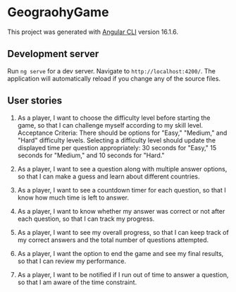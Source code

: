 # GeograohyGame

This project was generated with [Angular CLI](https://github.com/angular/angular-cli) version 16.1.6.

## Development server

Run `ng serve` for a dev server. Navigate to `http://localhost:4200/`. The application will automatically reload if you change any of the source files.

## User stories

1) As a player, I want to choose the difficulty level before starting the game, so that I can challenge myself according to my skill level.
Acceptance Criteria:
There should be options for "Easy," "Medium," and "Hard" difficulty levels.
Selecting a difficulty level should update the displayed time per question appropriately: 30 seconds for "Easy," 15 seconds for "Medium," and 10 seconds for "Hard."

2) As a player, I want to see a question along with multiple answer options, so that I can make a guess and learn about different countries.
3) As a player, I want to see a countdown timer for each question, so that I know how much time is left to answer.
4) As a player, I want to know whether my answer was correct or not after each question, so that I can track my progress.
5) As a player, I want to see my overall progress, so that I can keep track of my correct answers and the total number of questions attempted.
6) As a player, I want the option to end the game and see my final results, so that I can review my performance.
7) As a player, I want to be notified if I run out of time to answer a question, so that I am aware of the time constraint.
